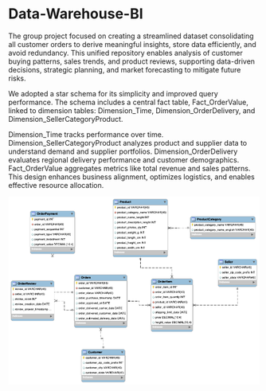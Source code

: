 # Data-Warehouse-BI
The group project focused on creating a streamlined dataset consolidating all customer orders to derive meaningful insights, store data efficiently, and avoid redundancy. This unified repository enables analysis of customer buying patterns, sales trends, and product reviews, supporting data-driven decisions, strategic planning, and market forecasting to mitigate future risks.

We adopted a star schema for its simplicity and improved query performance. The schema includes a central fact table, Fact_OrderValue, linked to dimension tables: Dimension_Time, Dimension_OrderDelivery, and Dimension_SellerCategoryProduct.

  Dimension_Time tracks performance over time.
  Dimension_SellerCategoryProduct analyzes product and supplier data to understand demand and supplier portfolios.
  Dimension_OrderDelivery evaluates regional delivery performance and customer demographics.
  Fact_OrderValue aggregates metrics like total revenue and sales patterns.
This design enhances business alignment, optimizes logistics, and enables effective resource allocation.

![OLTP Dashboard](OLTP.png)
